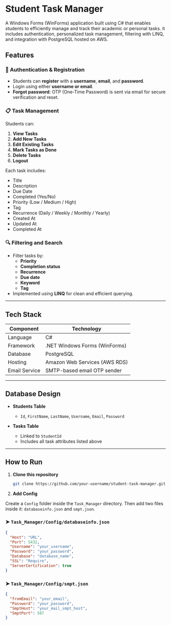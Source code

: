 # Student Task Manager

A Windows Forms (WinForms) application built using C# that enables students to efficiently manage and track their academic or personal tasks. it includes authentication, personalized task management, filtering with LINQ, and integration with PostgreSQL hosted on AWS.


## Features

### 🔐 Authentication & Registration
- Students can **register** with a **username**, **email**, and **password**.
- Login using either **username or email**.
- **Forgot password**: OTP (One-Time Password) is sent via email for secure verification and reset.

### 📋 Task Management
Students can:
1. **View Tasks**
2. **Add New Tasks**
3. **Edit Existing Tasks**
4. **Mark Tasks as Done**
5. **Delete Tasks**
6. **Logout**

Each task includes:
- Title  
- Description  
- Due Date  
- Completed (Yes/No)  
- Priority (Low / Medium / High)  
- Tag  
- Recurrence (Daily / Weekly / Monthly / Yearly)  
- Created At  
- Updated At  
- Completed At  

### 🔍 Filtering and Search
- Filter tasks by:
  - **Priority**
  - **Completion status**
  - **Recurrence**
  - **Due date**
  - **Keyword**
  - **Tag**
- Implemented using **LINQ** for clean and efficient querying.

---

##  Tech Stack

| Component        | Technology                     |
|------------------|--------------------------------|
| Language         | C#                             |
| Framework        | .NET Windows Forms (WinForms)  |
| Database         | PostgreSQL                     |
| Hosting          | Amazon Web Services (AWS RDS)  |
| Email Service    | SMTP-based email OTP sender    |

---

## Database Design

- **Students Table**
  - `Id`, `FirstName`, `LastName`, `Username`, `Email`, `Password`

- **Tasks Table**
  - Linked to `StudentId`
  - Includes all task attributes listed above

---

##  How to Run

1. **Clone this repository**
   ```bash
   git clone https://github.com/your-username/student-task-manager.git
2. **Add Config**

Create a `Config` folder inside the `Task_Manager` directory. Then add two files inside it: `databaseinfo.json` and `smpt.json`.

### ➤ `Task_Manager/Config/databaseinfo.json`
```json
{
  "Host": "URL",
  "Port": 5432,
  "Username": "your_username",
  "Password": "your_password",
  "Database": "database_name",
  "SSL": "Require",
  "ServerCertification": true
}
```

### ➤ `Task_Manager/Config/smpt.json`
```json
{
  "fromEmail": "your_email",
  "Password": "your_password",
  "SmptHost": "your_mail_smpt_host",
  "SmptPort": 587
}
